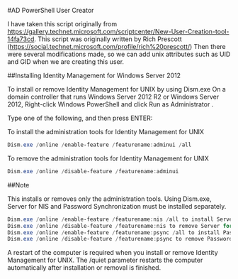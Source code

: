 #AD PowerShell User Creator

I have taken this script originally from 
https://gallery.technet.microsoft.com/scriptcenter/New-User-Creation-tool-14fa73cd.
This script was originally written by Rich Prescott (https://social.technet.microsoft.com/profile/rich%20prescott/) 
Then there were several modifications made, so we can add unix attributes such as UID and GID when we are creating this user.

##Installing Identity Management for Windows Server 2012

To install or remove Identity Management for UNIX by using Dism.exe
On a domain controller that runs Windows Server 2012 R2 or Windows Server 2012, Right-click Windows PowerShell and click Run as Administrator .

Type one of the following, and then press ENTER:

To install the administration tools for Identity Management for UNIX

```powershell
Dism.exe /online /enable-feature /featurename:adminui /all
```

To remove the administration tools for Identity Management for UNIX

```powershell
Dism.exe /online /disable-feature /featurename:adminui
```

##Note

This installs or removes only the administration tools. Using Dism.exe, Server for NIS and Password Synchronization must be installed separately.

```powershell
Dism.exe /online /enable-feature /featurename:nis /all to install Server for NIS.
Dism.exe /online /disable-feature /featurename:nis to remove Server for NIS.
Dism.exe /online /enable-feature /featurename:psync /all to install Password Synchronization.
Dism.exe /online /disable-feature /featurename:psync to remove Password Synchronization.
```

A restart of the computer is required when you install or remove Identity Management for UNIX. The /quiet parameter restarts the computer automatically after installation or removal is finished.




